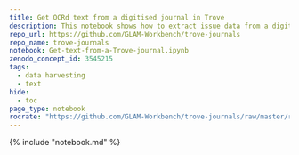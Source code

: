 ```yaml
---
title: Get OCRd text from a digitised journal in Trove
description: This notebook shows how to extract issue data from a digitised journal and download OCRd text for each issue.
repo_url: https://github.com/GLAM-Workbench/trove-journals
repo_name: trove-journals
notebook: Get-text-from-a-Trove-journal.ipynb
zenodo_concept_id: 3545215
tags:
  - data harvesting
  - text
hide:
  - toc
page_type: notebook
rocrate: "https://github.com/GLAM-Workbench/trove-journals/raw/master/ro-crate-metadata.json"
---
```


{% include "notebook.md" %}

